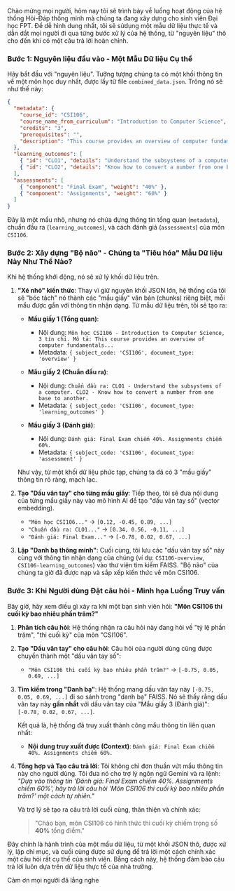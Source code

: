 Chào mừng mọi người, hôm nay tôi sẽ trình bày về luồng hoạt động của hệ thống Hỏi-Đáp thông minh mà chúng ta đang xây dựng cho sinh viên Đại học FPT. Để dễ hình dung nhất, tôi sẽ sửdụng một mẫu dữ liệu thực tế và dẫn dắt mọi người đi qua từng bước xử lý của hệ thống, từ "nguyên liệu" thô cho đến khi có một câu trả lời hoàn chỉnh.

### Bước 1: Nguyên liệu đầu vào - Một Mẫu Dữ liệu Cụ thể

Hãy bắt đầu với "nguyên liệu". Tưởng tượng chúng ta có một khối thông tin về một môn học duy nhất, được lấy từ file `combined_data.json`. Trông nó sẽ như thế này:

```json
{
  "metadata": {
    "course_id": "CSI106",
    "course_name_from_curriculum": "Introduction to Computer Science",
    "credits": "3",
    "prerequisites": "",
    "description": "This course provides an overview of computer fundamentals..."
  },
  "learning_outcomes": [
    { "id": "CLO1", "details": "Understand the subsystems of a computer..." },
    { "id": "CLO2", "details": "Know how to convert a number from one base to another..." }
  ],
  "assessments": [
    { "component": "Final Exam", "weight": "40%" },
    { "component": "Assignments", "weight": "60%" }
  ]
}
```

Đây là một mẩu nhỏ, nhưng nó chứa đựng thông tin tổng quan (`metadata`), chuẩn đầu ra (`learning_outcomes`), và cách đánh giá (`assessments`) của môn `CSI106`.

### Bước 2: Xây dựng "Bộ não" - Chúng ta "Tiêu hóa" Mẫu Dữ liệu Này Như Thế Nào?

Khi hệ thống khởi động, nó sẽ xử lý khối dữ liệu trên.

1.  **"Xé nhỏ" kiến thức**: Thay vì giữ nguyên khối JSON lớn, hệ thống của tôi sẽ "bóc tách" nó thành các "mẩu giấy" văn bản (chunks) riêng biệt, mỗi mẩu được gắn với thông tin nhận dạng. Từ mẫu dữ liệu trên, tôi sẽ tạo ra:

    *   **Mẩu giấy 1 (Tổng quan)**:
        *   Nội dung: `Môn học CSI106 - Introduction to Computer Science, 3 tín chỉ. Mô tả: This course provides an overview of computer fundamentals...`
        *   Metadata: `{ subject_code: 'CSI106', document_type: 'overview' }`

    *   **Mẩu giấy 2 (Chuẩn đầu ra)**:
        *   Nội dung: `Chuẩn đầu ra: CLO1 - Understand the subsystems of a computer. CLO2 - Know how to convert a number from one base to another.`
        *   Metadata: `{ subject_code: 'CSI106', document_type: 'learning_outcomes' }`

    *   **Mẩu giấy 3 (Đánh giá)**:
        *   Nội dung: `Đánh giá: Final Exam chiếm 40%. Assignments chiếm 60%.`
        *   Metadata: `{ subject_code: 'CSI106', document_type: 'assessment' }`

    Như vậy, từ một khối dữ liệu phức tạp, chúng ta đã có 3 "mẩu giấy" thông tin rõ ràng, mạch lạc.

2.  **Tạo "Dấu vân tay" cho từng mẩu giấy**: Tiếp theo, tôi sẽ đưa nội dung của từng mẩu giấy này vào mô hình AI để tạo "dấu vân tay số" (vector embedding).
    *   `"Môn học CSI106..."` -> `[0.12, -0.45, 0.89, ...]`
    *   `"Chuẩn đầu ra: CLO1..."` -> `[0.34, 0.56, -0.11, ...]`
    *   `"Đánh giá: Final Exam..."` -> `[-0.78, 0.02, 0.67, ...]`

3.  **Lập "Danh bạ thông minh"**: Cuối cùng, tôi lưu các "dấu vân tay số" này cùng với thông tin nhận dạng của chúng (ví dụ: `CSI106-overview`, `CSI106-learning_outcomes`) vào thư viện tìm kiếm FAISS. "Bộ não" của chúng ta giờ đã được nạp và sắp xếp kiến thức về môn CSI106.

### Bước 3: Khi Người dùng Đặt câu hỏi - Minh họa Luồng Truy vấn

Bây giờ, hãy xem điều gì xảy ra khi một bạn sinh viên hỏi: **"Môn CSI106 thi cuối kỳ bao nhiêu phần trăm?"**

1.  **Phân tích câu hỏi**: Hệ thống nhận ra câu hỏi này đang hỏi về "tỷ lệ phần trăm", "thi cuối kỳ" của môn "CSI106".

2.  **Tạo "Dấu vân tay" cho câu hỏi**: Câu hỏi của người dùng cũng được chuyển thành một "dấu vân tay số":
    *   `"Môn CSI106 thi cuối kỳ bao nhiêu phần trăm?"` -> `[-0.75, 0.05, 0.69, ...]`

3.  **Tìm kiếm trong "Danh bạ"**: Hệ thống mang dấu vân tay này `[-0.75, 0.05, 0.69, ...]` đi so sánh trong "danh bạ" FAISS. Nó sẽ thấy rằng dấu vân tay này **gần nhất** với dấu vân tay của "Mẩu giấy 3 (Đánh giá)": `[-0.78, 0.02, 0.67, ...]`.

    Kết quả là, hệ thống đã truy xuất thành công mẩu thông tin liên quan nhất:
    *   **Nội dung truy xuất được (Context)**: `Đánh giá: Final Exam chiếm 40%. Assignments chiếm 60%.`

4.  **Tổng hợp và Tạo câu trả lời**: Tôi không chỉ đơn thuần vứt mẩu thông tin này cho người dùng. Tôi đưa nó cho trợ lý ngôn ngữ Gemini và ra lệnh: *"Dựa vào thông tin 'Đánh giá: Final Exam chiếm 40%. Assignments chiếm 60%', hãy trả lời câu hỏi 'Môn CSI106 thi cuối kỳ bao nhiêu phần trăm?' một cách tự nhiên."*

    Và trợ lý sẽ tạo ra câu trả lời cuối cùng, thân thiện và chính xác:
    > "Chào bạn, môn CSI106 có hình thức thi cuối kỳ chiếm trọng số **40%** tổng điểm."

Đây chính là hành trình của một mẩu dữ liệu, từ một khối JSON thô, được xử lý, lập chỉ mục, và cuối cùng được sử dụng để trả lời một cách chính xác một câu hỏi rất cụ thể của sinh viên. Bằng cách này, hệ thống đảm bảo câu trả lời luôn dựa trên dữ liệu thực tế của nhà trường.

Cảm ơn mọi người đã lắng nghe